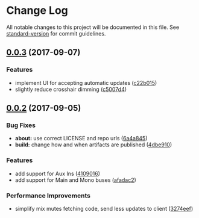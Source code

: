 # Change Log

All notable changes to this project will be documented in this file. See [standard-version](https://github.com/conventional-changelog/standard-version) for commit guidelines.

<a name="0.0.3"></a>
## [0.0.3](https://github.com/lange/x32-mute-matrix/compare/v0.0.2...v0.0.3) (2017-09-07)


### Features

* implement UI for accepting automatic updates ([c22b015](https://github.com/lange/x32-mute-matrix/commit/c22b015))
* slightly reduce crosshair dimming ([c5007d4](https://github.com/lange/x32-mute-matrix/commit/c5007d4))



<a name="0.0.2"></a>
## [0.0.2](https://github.com/lange/x32-mute-matrix/compare/v0.0.1...v0.0.2) (2017-09-05)


### Bug Fixes

* **about:** use correct LICENSE and repo urls ([6a4a845](https://github.com/lange/x32-mute-matrix/commit/6a4a845))
* **build:** change how and when artifacts are published ([4dbe910](https://github.com/lange/x32-mute-matrix/commit/4dbe910))


### Features

* add support for Aux Ins ([4109016](https://github.com/lange/x32-mute-matrix/commit/4109016))
* add support for Main and Mono buses ([afadac2](https://github.com/lange/x32-mute-matrix/commit/afadac2))


### Performance Improvements

* simplify mix mutes fetching code, send less updates to client ([3274eef](https://github.com/lange/x32-mute-matrix/commit/3274eef))
